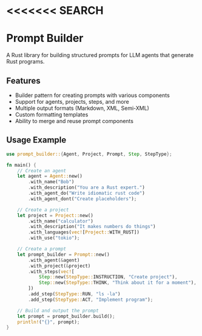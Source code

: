 <<<<<<< SEARCH
=======
# Prompt Builder

A Rust library for building structured prompts for LLM agents that generate Rust programs.

## Features

- Builder pattern for creating prompts with various components
- Support for agents, projects, steps, and more
- Multiple output formats (Markdown, XML, Semi-XML)
- Custom formatting templates
- Ability to merge and reuse prompt components

## Usage Example

```rust
use prompt_builder::{Agent, Project, Prompt, Step, StepType};

fn main() {
    // Create an agent
    let agent = Agent::new()
        .with_name("Bob")
        .with_description("You are a Rust expert.")
        .with_agent_do("Write idiomatic rust code")
        .with_agent_dont("Create placeholders");

    // Create a project
    let project = Project::new()
        .with_name("calculator")
        .with_description("It makes numbers do things")
        .with_languages(vec![Project::WITH_RUST])
        .with_use("tokio");

    // Create a prompt
    let prompt_builder = Prompt::new()
        .with_agent(&agent)
        .with_project(&project)
        .with_steps(vec![
            Step::new(StepType::INSTRUCTION, "Create project"),
            Step::new(StepType::THINK, "Think about it for a moment"),
        ])
        .add_step(StepType::RUN, "ls -la")
        .add_step(StepType::ACT, "Implement program");

    // Build and output the prompt
    let prompt = prompt_builder.build();
    println!("{}", prompt);
}
